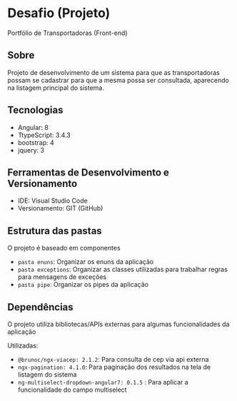 # Desafio (Projeto)
Portfólio de Transportadoras (Front-end)

## Sobre
Projeto de desenvolvimento de um sistema para que as transportadoras possam se
cadastrar para que a mesma possa ser consultada, aparecendo na listagem principal do sistema.

## Tecnologias
- Angular: 8
- TtypeScript: 3.4.3
- bootstrap: 4
- jquery: 3

## Ferramentas de Desenvolvimento e Versionamento
- IDE: Visual Studio Code
- Versionamento: GIT (GitHub)

## Estrutura das pastas
O projeto é baseado em componentes

- `pasta enuns`: Organizar os enuns da aplicação
- `pasta exceptions`:  Organizar as classes utilizadas para trabalhar regras para mensagens de exceções
- `pasta pipe`: Organizar os pipes da aplicação

## Dependências
O projeto utiliza bibliotecas/APIs externas para algumas funcionalidades da aplicação

Utilizadas:
- `@brunoc/ngx-viacep: 2.1.2`: Para consulta de cep via api externa
- `ngx-pagination: 4.1.0`: Para paginação dos resultados na tela de listagem do sistema
- `ng-multiselect-dropdown-angular7: 0.1.5` : Para aplicar a funcionalidade do campo multiselect
